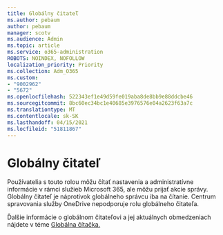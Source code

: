 ```yaml
---
title: Globálny čitateľ
ms.author: pebaum
author: pebaum
manager: scotv
ms.audience: Admin
ms.topic: article
ms.service: o365-administration
ROBOTS: NOINDEX, NOFOLLOW
localization_priority: Priority
ms.collection: Adm_O365
ms.custom:
- "9002962"
- "5672"
ms.openlocfilehash: 522343ef1e49d59fe019aba8de8bb9e88ddcbe46
ms.sourcegitcommit: 8bc60ec34bc1e40685e3976576e04a2623f63a7c
ms.translationtype: MT
ms.contentlocale: sk-SK
ms.lasthandoff: 04/15/2021
ms.locfileid: "51811867"
---
```

# <a name="global-reader"></a>Globálny čitateľ

Používatelia s touto rolou môžu čítať nastavenia a administratívne informácie v rámci služieb Microsoft 365, ale môžu prijať akcie správy. Globálny čitateľ je náprotivok globálneho správcu iba na čítanie.
Centrum spravovania služby OneDrive nepodporuje rolu globálneho čitateľa.

Ďalšie informácie o globálnom čitateľovi a jej aktuálnych obmedzeniach nájdete v téme [Globálna čítačka.](https://docs.microsoft.com/azure/active-directory/users-groups-roles/directory-assign-admin-roles#global-reader)

